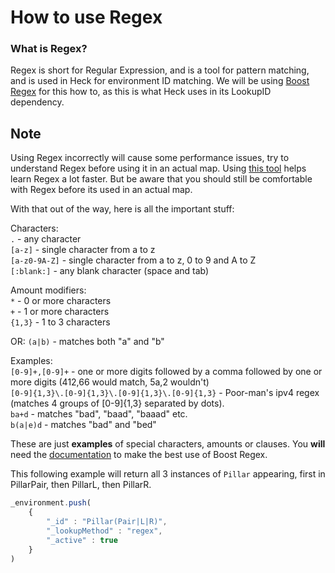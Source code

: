 # How to use Regex

### What is Regex?

Regex is short for Regular Expression, and is a tool for pattern matching, and is used in Heck for environment ID matching.
We will be using [Boost Regex](https://www.boost.org/doc/libs/1_31_0/libs/regex/doc/syntax.html) for this how to, as this is what Heck uses in its LookupID dependency.

## Note
Using Regex incorrectly will cause some performance issues, try to understand Regex before using it in an actual map.
Using [this tool](https://regex101.com/) helps learn Regex a lot faster. But be aware that you should still be comfortable with Regex before its used in an actual map.

With that out of the way, here is all the important stuff:

Characters: <br>
`.` - any character <br>
`[a-z]` - single character from a to z <br>
`[a-z0-9A-Z]` - single character from a to z, 0 to 9 and A to Z <br>
`[:blank:]` - any blank character (space and tab) <br>


Amount modifiers: <br>
`*` - 0 or more characters <br>
`+` - 1 or more characters  <br>
`{1,3}` - 1 to 3 characters <br>

OR:
`(a|b)` - matches both "a" and "b"

Examples: <br>
`[0-9]+,[0-9]+` - one or more digits followed by a comma followed by one or more digits (412,66 would match, 5a,2 wouldn't) <br>
`[0-9]{1,3}\.[0-9]{1,3}\.[0-9]{1,3}\.[0-9]{1,3}` - Poor-man's ipv4 regex (matches 4 groups of [0-9]{1,3} separated by dots). <br>
`ba+d` - matches "bad", "baad", "baaad" etc. <br>
`b(a|e)d` - matches "bad" and "bed"

These are just **examples** of special characters, amounts or clauses. You **will** need the [documentation](https://www.boost.org/doc/libs/1_31_0/libs/regex/doc/syntax.html) to make the best use of Boost Regex.

This following example will return all 3 instances of `Pillar` appearing, first in PillarPair, then PillarL, then PillarR.
```js
_environment.push(
    {
        "_id" : "Pillar(Pair|L|R)",
        "_lookupMethod" : "regex",
        "_active" : true
    }
)
```